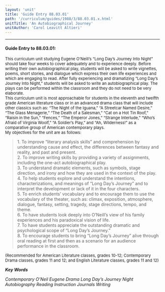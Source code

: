 ```yaml
---
layout: 'unit'
title: 'Guide Entry 88.03.01'
path: '/curriculum/guides/1988/3/88.03.01.x.html'
unitTitle: 'An Autobiographical Journey'
unitAuthor: 'Carol Leavitt Altieri'
---
```


<body>
<hr/>
 <h4>
  Guide Entry to 88.03.01:
 </h4>
 <font size="-1">
  <dl>
   <dt>
    This curriculum unit studying Eugene O’Neill’s “Long Day’s Journey Into Night” should take four weeks to cover adequately and to experience deeply. Before writing their own autobiographical play, students will be asked to write vignettes, poems, short stories, and dialogue which express their own life experiences and which are engaging to read. After fully experiencing and dramatizing “Long Day’s Journey Into Night,” students will be asked to write an autobiographical play. The plays can be performed within the classroom and they do not need to be very elaborate.
    <dt>
     This curriculum unit is most approachable for students in the eleventh and twelfth grade American literature class or in an advanced drama class that will include other classics such as: “The Night of the Iguana,” “A Streetcar Named Desire,” “The Glass Menagerie,” “The Death of a Salesman,” “Cat on a Hot Tin Roof,” “Raisin in the Sun,” “Fences,” “The Emperor Jones,” “Strange Interlude,” “Who’s Afraid of Virginia Woolf,” “A Soldier’s Play,” and “Ah, Wilderness!” as a comparative group of American contemporary plays.
     <dt>
      My objectives for the unit are as follows:
     </dt>
    </dt>
   </dt>
  </dl>
 </font>
 <blockquote>
  <dl>
   <dt>
    1. To improve “literary analysis skills” and comprehension by understanding cause and effect, the differences between fantasy and reality, and past and present.
    <dt>
     2. To improve writing skills by providing a variety of assignments, including the one-act autobiographical play.
     <dt>
      3. To understand dramatic elements, such as symbols, stage direction, and irony and how they are used in the context of the play.
      <dt>
       4. To help students explore and understand the intentions, characterizations, and meanings of “Long Day’s Journey” and to interpret the development or lack of it in the four characters.
       <dt>
        5. To enrich students’ vocabulary and to encourage them to use the vocabulary of the theater, such as: climax, exposition, atmosphere, dialogue, fantasy, setting, tragedy, stage directions, tempo, and theme.
        <dt>
         6. To have students look deeply into O’Neill’s view of his family experiences and his paradoxical vision of life.
         <dt>
          7. To have students appreciate the outstanding dramatic and psychological scope of “Long Day’s Journey.”
          <dt>
           8. To encourage students to bring “Long Day’s Journey” alive through oral reading at first and then as a scenario for an audience performance in the classroom.
          </dt>
         </dt>
        </dt>
       </dt>
      </dt>
     </dt>
    </dt>
   </dt>
  </dl>
 </blockquote>
 <font size="-1">
  <dl>
   <dt>
    (Recommended for American Literature classes, grades 10-12; Contemporary Drama classes, grades 11 and 12; and English Literature classes, grades 11 and 12)
   </dt>
  </dl>
 </font>
 <p>
  <b>
   <i>
    Key Words
   </i>
  </b>
  <br/>
 </p>
 <p>
  <i>
   Contemporary O’Neil Eugene Drama Long Day’s Journey Night Autobiography Reading Instruction Journals Writing
  </i>
 </p>

</body>
